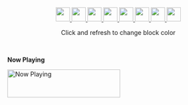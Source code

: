<div align="center">
    <br>
    <br>
    <a href="http://localhost:3000/blocks/1">
        <img src="http://localhost:3000/blocks/1" width="32" height="32">
    </a>
    <a href="http://localhost:3000/blocks/2">
        <img src="http://localhost:3000/blocks/2" width="32" height="32">
    </a>
    <a href="http://localhost:3000/blocks/3">
        <img src="http://localhost:3000/blocks/3" width="32" height="32">
    </a>
    <a href="http://localhost:3000/blocks/4">
        <img src="http://localhost:3000/blocks/4" width="32" height="32">
    </a>
    <a href="http://localhost:3000/blocks/5">
        <img src="http://localhost:3000/blocks/5" width="32" height="32">
    </a>
    <a href="http://localhost:3000/blocks/6">
        <img src="http://localhost:3000/blocks/6" width="32" height="32">
    </a>
    <a href="http://localhost:3000/blocks/7">
        <img src="http://localhost:3000/blocks/7" width="32" height="32">
    </a>
    <a href="http://localhost:3000/blocks/8">
        <img src="http://localhost:3000/blocks/8" width="32" height="32">
    </a>
    <p align="center">Click and refresh to change block color</p>
    <br>
</div>

**Now Playing**

<a href="https://status.nmoo.dev/now-playing?open">
    <img src="https://status.nmoo.dev/now-playing" width="256" height="64" alt="Now Playing">
</a>

